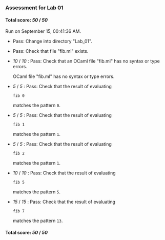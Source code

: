 ### Assessment for Lab 01

#### Total score: _50_ / _50_

Run on September 15, 00:41:36 AM.

+ Pass: Change into directory "Lab_01".

+ Pass: Check that file "fib.ml" exists.

+  _10_ / _10_ : Pass: Check that an OCaml file "fib.ml" has no syntax or type errors.

    OCaml file "fib.ml" has no syntax or type errors.



+  _5_ / _5_ : Pass: 
Check that the result of evaluating
   ```
   fib 0
   ```
   matches the pattern `0`.

   




+  _5_ / _5_ : Pass: 
Check that the result of evaluating
   ```
   fib 1
   ```
   matches the pattern `1`.

   




+  _5_ / _5_ : Pass: 
Check that the result of evaluating
   ```
   fib 2
   ```
   matches the pattern `1`.

   




+  _10_ / _10_ : Pass: 
Check that the result of evaluating
   ```
   fib 5
   ```
   matches the pattern `5`.

   




+  _15_ / _15_ : Pass: 
Check that the result of evaluating
   ```
   fib 7
   ```
   matches the pattern `13`.

   




#### Total score: _50_ / _50_

